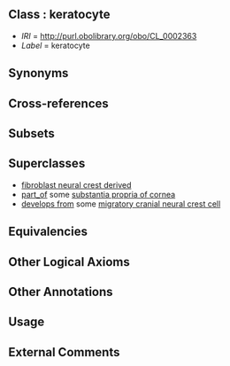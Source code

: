 
## Class : keratocyte

 * *IRI* = http://purl.obolibrary.org/obo/CL_0002363
 * *Label* = keratocyte

## Synonyms


## Cross-references


## Subsets


## Superclasses

 * [fibroblast neural crest derived](../../CL/05/CL_0000005.md)
 * [part_of](../../BFO/50/BFO_0000050.md) some [substantia propria of cornea](../../UBERON/77/UBERON_0001777.md)
 * [develops from](../../RO/02/RO_0002202.md) some [migratory cranial neural crest cell](../../CL/08/CL_0000008.md)

## Equivalencies


## Other Logical Axioms


## Other Annotations


## Usage


## External Comments

